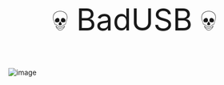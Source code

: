 <p align="center" style="font-size: 60px;">💀 BadUSB 💀</p>

![image](https://github.com/klorrr/CipherDuck-USB/assets/112863476/35dd498d-b226-411b-ac73-1182f8373aac)
